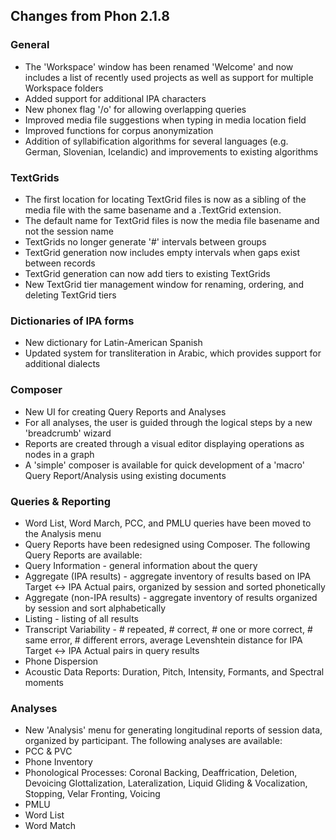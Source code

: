 ## Changes from Phon 2.1.8

### General

 * The 'Workspace' window has been renamed 'Welcome' and now includes a list of recently used projects as well as support for multiple Workspace folders
 * Added support for additional IPA characters
 * New phonex flag '/o' for allowing overlapping queries
 * Improved media file suggestions when typing in media location field
 * Improved functions for corpus anonymization
 * Addition of syllabification algorithms for several languages (e.g. German, Slovenian, Icelandic) and improvements to existing algorithms

### TextGrids

 * The first location for locating TextGrid files is now as a sibling of the media file with the same basename and a .TextGrid extension.
 * The default name for TextGrid files is now the media file basename and not the session name
 * TextGrids no longer generate '#' intervals between groups
 * TextGrid generation now includes empty intervals when gaps exist between records
 * TextGrid generation can now add tiers to existing TextGrids
 * New TextGrid tier management window for renaming, ordering, and deleting TextGrid tiers

### Dictionaries of IPA forms

 * New dictionary for Latin-American Spanish
 * Updated system for transliteration in Arabic, which provides support for additional dialects

### Composer

 * New UI for creating Query Reports and Analyses
 * For all analyses, the user is guided through the logical steps by a new 'breadcrumb' wizard
 * Reports are created through a visual editor displaying operations as nodes in a graph
 * A 'simple' composer is available for quick development of a 'macro' Query Report/Analysis using existing documents

### Queries & Reporting

 * Word List, Word March, PCC, and PMLU queries have been moved to the Analysis menu
 * Query Reports have been redesigned using Composer.  The following Query Reports are available:
  * Query Information - general information about the query
  * Aggregate (IPA results) - aggregate inventory of results based on IPA Target <-> IPA Actual pairs, organized by session and sorted phonetically
  * Aggregate (non-IPA results) - aggregate inventory of results organized by session and sort alphabetically
  * Listing - listing of all results
  * Transcript Variability - # repeated, # correct, # one or more correct, # same error, # different errors, average Levenshtein distance for IPA Target <-> IPA Actual pairs in query results
  * Phone Dispersion
  * Acoustic Data Reports: Duration, Pitch, Intensity, Formants, and Spectral moments

### Analyses

 * New 'Analysis' menu for generating longitudinal reports of session data, organized by participant.  The following analyses are available:
  * PCC & PVC
  * Phone Inventory
  * Phonological Processes: Coronal Backing, Deaffrication, Deletion, Devoicing Glottalization, Lateralization, Liquid Gliding & Vocalization, Stopping, Velar Fronting, Voicing
  * PMLU
  * Word List
  * Word Match